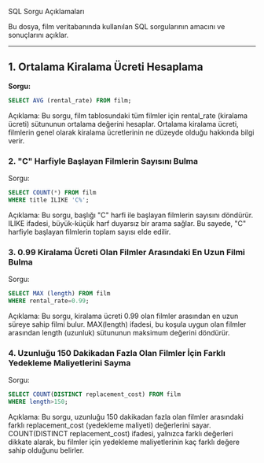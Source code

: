 SQL Sorgu Açıklamaları

Bu dosya, film veritabanında kullanılan SQL sorgularının amacını ve sonuçlarını açıklar.

---

## 1. Ortalama Kiralama Ücreti Hesaplama

**Sorgu:**
```sql
SELECT AVG (rental_rate) FROM film;
```
Açıklama: Bu sorgu, film tablosundaki tüm filmler için rental_rate (kiralama ücreti) sütununun ortalama değerini hesaplar. Ortalama kiralama ücreti, filmlerin genel olarak kiralama ücretlerinin ne düzeyde olduğu hakkında bilgi verir.

### 2. "C" Harfiyle Başlayan Filmlerin Sayısını Bulma
Sorgu:
```sql
SELECT COUNT(*) FROM film
WHERE title ILIKE 'C%';
```
Açıklama: Bu sorgu, başlığı "C" harfi ile başlayan filmlerin sayısını döndürür. ILIKE ifadesi, büyük-küçük harf duyarsız bir arama sağlar. Bu sayede, "C" harfiyle başlayan filmlerin toplam sayısı elde edilir.

### 3. 0.99 Kiralama Ücreti Olan Filmler Arasındaki En Uzun Filmi Bulma
Sorgu:
```sql
SELECT MAX (length) FROM film
WHERE rental_rate=0.99;
```
Açıklama: Bu sorgu, kiralama ücreti 0.99 olan filmler arasından en uzun süreye sahip filmi bulur. MAX(length) ifadesi, bu koşula uygun olan filmler arasından length (uzunluk) sütununun maksimum değerini döndürür.

### 4. Uzunluğu 150 Dakikadan Fazla Olan Filmler İçin Farklı Yedekleme Maliyetlerini Sayma
Sorgu:
```sql
SELECT COUNT(DISTINCT replacement_cost) FROM film
WHERE length>150;
```
Açıklama: Bu sorgu, uzunluğu 150 dakikadan fazla olan filmler arasındaki farklı replacement_cost (yedekleme maliyeti) değerlerini sayar. COUNT(DISTINCT replacement_cost) ifadesi, yalnızca farklı değerleri dikkate alarak, bu filmler için yedekleme maliyetlerinin kaç farklı değere sahip olduğunu belirler.

